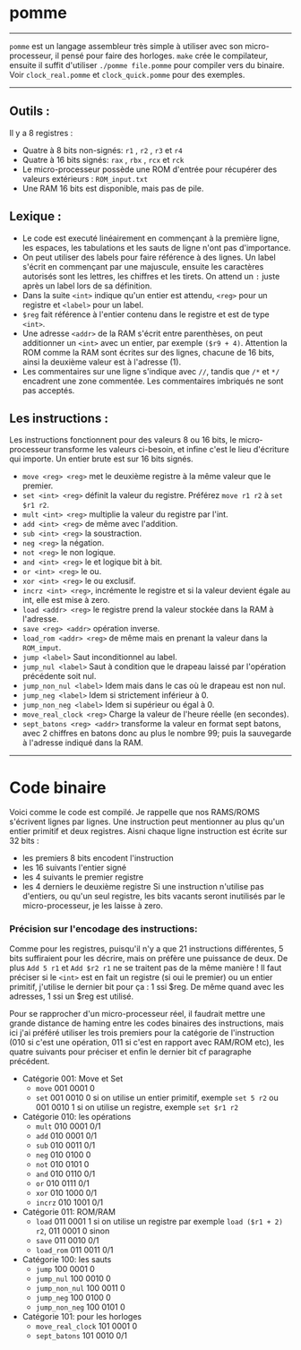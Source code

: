 # pomme
---
`pomme` est un langage assembleur très simple à utiliser avec son micro-processeur, il pensé pour faire des horloges. 
`make` crée le compilateur, ensuite il suffit d'utiliser `./pomme file.pomme` pour compiler vers du binaire.
Voir `clock_real.pomme` et `clock_quick.pomme` pour des exemples.
 
---
## Outils :
Il y a 8 registres :
- Quatre à 8 bits non-signés: `r1` , `r2` , `r3` et `r4`
- Quatre à 16 bits signés: `rax` , `rbx` , `rcx` et `rck`
- Le micro-processeur possède une ROM d'entrée pour récupérer des valeurs extérieurs : `ROM_input.txt`
- Une RAM 16 bits est disponible, mais pas de pile. 

## Lexique :
- Le code est executé linéairement en commençant à la première ligne, les espaces, les tabulations et les sauts de ligne n'ont pas d'importance.
- On peut utiliser des labels pour faire référence à des lignes. Un label s'écrit en commençant par une majuscule, ensuite les caractères autorisés sont les lettres, les chiffres et les tirets. On attend un `:` juste après un label lors de sa définition.
- Dans la suite `<int>` indique qu'un entier est attendu, `<reg>` pour un registre et `<label>` pour un label.
- `$reg` fait référence à l'entier contenu dans le registre et est de type `<int>`.
- Une adresse `<addr>` de la RAM s'écrit entre parenthèses, on peut additionner un `<int>` avec un entier, par exemple `($r9 + 4)`. Attention la ROM comme la RAM sont écrites sur des lignes, chacune de 16 bits, ainsi la deuxième valeur est à l'adresse (1).
- Les commentaires sur une ligne s'indique avec `//`, tandis que `/*` et `*/` encadrent une zone commentée. Les commentaires imbriqués ne sont pas acceptés. 

## Les instructions :
Les instructions fonctionnent pour des valeurs 8 ou 16 bits, le micro-processeur transforme les valeurs ci-besoin, et infine c'est le lieu d'écriture qui importe. Un entier brute est sur 16 bits signés.
- `move <reg> <reg>` met le deuxième registre à la même valeur que le premier.
- `set <int> <reg>` définit la valeur du registre. Préférez `move r1 r2` à `set $r1 r2`.
- `mult <int> <reg>` multiplie la valeur du registre par l'int.
- `add <int> <reg>` de même avec l'addition.
- `sub <int> <reg>` la soustraction.
- `neg <reg>` la négation.
- `not <reg>` le non logique.
- `and <int> <reg>` le et logique bit à bit.
- `or <int> <reg>` le ou.
- `xor <int> <reg>` le ou exclusif.
- `incrz <int> <reg>`, incrémente le registre et si la valeur devient égale au int, elle est mise à zero.
- `load <addr> <reg>` le registre prend la valeur stockée dans la RAM à l'adresse. 
- `save <reg> <addr>` opération inverse. 
- `load_rom <addr> <reg>` de même mais en prenant la valeur dans la `ROM_imput`.
- `jump <label>` Saut inconditionnel au label.
- `jump_nul <label>` Saut à condition que le drapeau laissé par l'opération précédente soit nul. 
- `jump_non_nul <label>` Idem mais dans le cas où le drapeau est non nul. 
- `jump_neg <label>` Idem si strictement inférieur à 0.
- `jump_non_neg <label>` Idem si supérieur ou égal à 0.
- `move_real_clock <reg>` Charge la valeur de l'heure réelle (en secondes). 
- `sept_batons <reg> <addr>` transforme la valeur en format sept batons, avec 2 chiffres en batons donc au plus le nombre 99; puis la sauvegarde à l'adresse indiqué dans la RAM.  

---
# Code binaire
Voici comme le code est compilé. Je rappelle que nos RAMS/ROMS s'écrivent lignes par lignes. Une instruction peut mentionner au plus qu'un entier primitif et deux registres. Aisni chaque ligne instruction est écrite sur 32 bits :
- les premiers 8 bits encodent l'instruction
- les 16 suivants l'entier signé 
- les 4 suivants le premier registre 
- les 4 derniers le deuxième registre 
Si une instruction n'utilise pas d'entiers, ou qu'un seul registre, les bits vacants seront inutilisés par le micro-processeur, je les laisse à zero.

### Précision sur l'encodage des instructions: 
Comme pour les registres, puisqu'il n'y a que 21 instructions différentes,
5 bits suffiraient pour les décrire, mais on préfère une puissance de deux. 
De plus `Add 5 r1` et `Add $r2 r1` ne se traitent pas de la même manière !
Il faut préciser si le `<int>` est en fait un registre (si oui le premier)
ou un entier primitif, j'utilise le dernier bit pour ça : 1 ssi $reg.
De même quand avec les adresses, 1 ssi un $reg est utilisé.

Pour se rapprocher d'un micro-processeur réel, il faudrait mettre une grande
distance de haming entre les codes binaires des instructions, mais ici j'ai
préféré utiliser les trois premiers pour la catégorie de l'instruction 
(010 si c'est une opération, 011 si c'est en rapport avec RAM/ROM etc), les
quatre suivants pour préciser et enfin le dernier bit cf paragraphe précédent.

* Catégorie 001: Move et Set
	- `move` 001 0001 0
	- `set` 001 0010 0 si on utilise un entier primitif, exemple `set 5 r2` ou 001 0010 1 si on utilise un registre, exemple `set $r1 r2`
* Catégorie 010: les opérations
	- `mult` 010 0001 0/1
	- `add` 010 0001 0/1
	- `sub` 010 0011 0/1
	- `neg` 010 0100 0
	- `not` 010 0101 0
	- `and` 010 0110 0/1
	- `or` 010 0111 0/1
	- `xor` 010 1000 0/1
	- `incrz` 010 1001 0/1
* Catégorie 011: ROM/RAM
	- `load` 011 0001 1 si on utilise un registre par exemple `load ($r1 + 2) r2`, 011 0001 0 sinon
	- `save` 011 0010 0/1
	- `load_rom` 011 0011 0/1
* Catégorie 100: les sauts
	- `jump` 100 0001 0
	- `jump_nul` 100 0010 0
	- `jump_non_nul` 100 0011 0
	- `jump_neg` 100 0100 0
	- `jump_non_neg` 100 0101 0
* Catégorie 101: pour les horloges
	- `move_real_clock` 101 0001 0
	- `sept_batons` 101 0010 0/1
